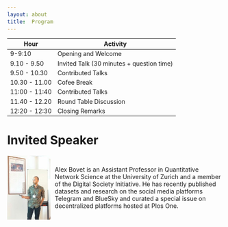 ```yaml
---
layout: about
title:  Program
---
```

|  Hour   |  Activity   |
|-------------|-------------|
| 9-9:10 | Opening and Welcome |
|  9.10 - 9.50 | Invited Talk (30 minutes + question time) |
|9.50 - 10.30| Contributed Talks |
|10.30 - 11.00| Cofee Break |
|11:00 - 11:40| Contributed Talks |
|11.40 - 12.20| Round Table Discussion |
|12:20 - 12:30| Closing Remarks |

<h1>Invited Speaker </h1>

 <div style="display: flex; align-items: center; gap: 10px; width: 100%;">
    <img src="cinelli.jpeg" alt="Matteo Cinelli" style="width: 150px; height: 150px; object-fit: cover;">
    <p style="margin: 0;"> Alex Bovet is an Assistant Professor in Quantitative Network Science at the University of
Zurich and a member of the Digital Society Initiative. He has recently published datasets and research on the social media platforms Telegram and BlueSky and curated a special issue on decentralized platforms hosted at Plos One.</p>
  </div>
